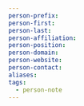 ```yaml
---
person-prefix: 
person-first: 
person-last: 
person-affiliation: 
person-position: 
person-domain: 
person-website: 
person-contact: 
aliases: 
tags:
  - person-note
---
```

